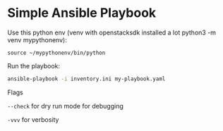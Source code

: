 # Simple Ansible Playbook

Use this python env (venv with openstacksdk installed a lot python3 -m venv mypythonenv):

`source ~/mypythonenv/bin/python`

Run the playbook: 

```bash
ansible-playbook -i inventory.ini my-playbook.yaml
```

Flags

`--check` for dry run mode for debugging

`-vvv` for verbosity
